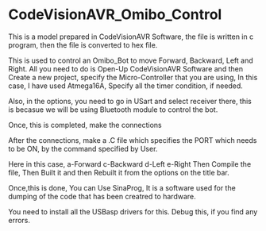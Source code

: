 # CodeVisionAVR_Omibo_Control
This is a model prepared in CodeVisionAVR Software, the file is written in c program, then the file is converted to hex file.

This is used to control an Omibo_Bot to move Forward, Backward, Left and Right.
All you need to do is Open-Up CodeVisionAVR Software and then Create a new project, specify the Micro-Controller that you are using, In this case, I have used Atmega16A, Specify all the timer condition, if needed.

Also, in the options, you need to go in USart and select receiver there, this is becasue we will be using Bluetooth module to control the bot.

Once, this is completed, make the connections

After the connections, make a .C file which specifies the PORT which needs to be ON, by the command specified by User.

Here in this case, a-Forward
                   c-Backward
                   d-Left
                   e-Right
Then Compile the file, Then Built it and then Rebuilt it from the options on the title bar.

Once,this is done, You can Use SinaProg, It is a software used for the dumping of the code that has been creatred to hardware.

You need to install all the USBasp drivers for this.
Debug this, if you find any errors.
